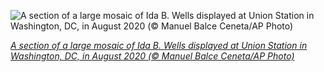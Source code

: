 
![A section of a large mosaic of Ida B. Wells displayed at Union Station in Washington, DC, in August 2020 (© Manuel Balce Ceneta/AP Photo)](https://cn.bing.com//th?id=OHR.IdaBWells_EN-US0043525265_1920x1080.jpg&rf=LaDigue_1920x1080.jpg&pid=hp)

*[A section of a large mosaic of Ida B. Wells displayed at Union Station in Washington, DC, in August 2020 (© Manuel Balce Ceneta/AP Photo)](https://www.bing.com/search?q=women%27s+history+month&form=hpcapt&filters=HpDate%3a%2220210301_0800%22)*
